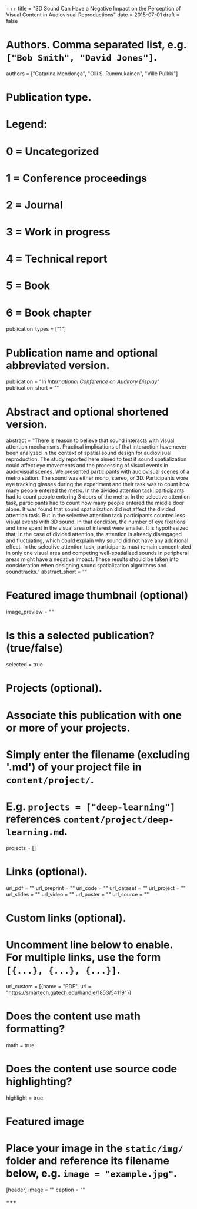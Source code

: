 +++
title = "3D Sound Can Have a Negative Impact on the Perception of Visual Content in Audiovisual Reproductions"
date = 2015-07-01
draft = false

# Authors. Comma separated list, e.g. `["Bob Smith", "David Jones"]`.
authors = ["Catarina Mendonça", "Olli S. Rummukainen", "Ville Pulkki"]

# Publication type.
# Legend:
# 0 = Uncategorized
# 1 = Conference proceedings
# 2 = Journal
# 3 = Work in progress
# 4 = Technical report
# 5 = Book
# 6 = Book chapter
publication_types = ["1"]

# Publication name and optional abbreviated version.
publication = "In *International Conference on Auditory Display*"
publication_short = ""

# Abstract and optional shortened version.
abstract = "There is reason to believe that sound interacts with visual attention mechanisms. Practical implications of that interaction have never been analyzed in the context of spatial sound design for audiovisual reproduction. The study reported here aimed to test if sound spatialization could affect eye movements and the processing of visual events in audiovisual scenes. We presented participants with audiovisual scenes of a metro station. The sound was either mono, stereo, or 3D. Participants wore eye tracking glasses during the experiment and their task was to count how many people entered the metro. In the divided attention task, participants had to count people entering 3 doors of the metro. In the selective attention task, participants had to count how many people entered the middle door alone. It was found that sound spatialization did not affect the divided attention task. But in the selective attention task participants counted less visual events with 3D sound. In that condition, the number of eye fixations and time spent in the visual area of interest were smaller. It is hypothesized that, in the case of divided attention, the attention is already disengaged and fluctuating, which could explain why sound did not have any additional effect. In the selective attention task, participants must remain concentrated in only one visual area and competing well-spatialized sounds in peripheral areas might have a negative impact. These results should be taken into consideration when designing sound spatialization algorithms and soundtracks."
abstract_short = ""

# Featured image thumbnail (optional)
image_preview = ""

# Is this a selected publication? (true/false)
selected = true

# Projects (optional).
#   Associate this publication with one or more of your projects.
#   Simply enter the filename (excluding '.md') of your project file in `content/project/`.
#   E.g. `projects = ["deep-learning"]` references `content/project/deep-learning.md`.
projects = []

# Links (optional).
url_pdf = ""
url_preprint = ""
url_code = ""
url_dataset = ""
url_project = ""
url_slides = ""
url_video = ""
url_poster = ""
url_source = ""

# Custom links (optional).
#   Uncomment line below to enable. For multiple links, use the form `[{...}, {...}, {...}]`.
url_custom = [{name = "PDF", url = "https://smartech.gatech.edu/handle/1853/54119"}]

# Does the content use math formatting?
math = true

# Does the content use source code highlighting?
highlight = true

# Featured image
# Place your image in the `static/img/` folder and reference its filename below, e.g. `image = "example.jpg"`.
[header]
image = ""
caption = ""

+++
